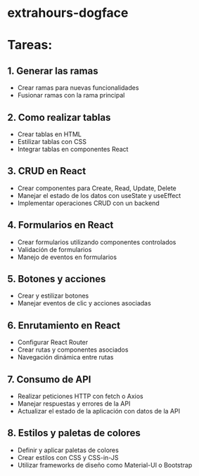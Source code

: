 # extrahours-dogface

<h1>Tareas:</h1>

<h2>1. Generar las ramas</h2>
    <ul>
        <li>Crear ramas para nuevas funcionalidades</li>
        <li>Fusionar ramas con la rama principal</li>
    </ul>

<h2>2. Como realizar tablas</h2>
    <ul>
        <li>Crear tablas en HTML</li>
        <li>Estilizar tablas con CSS</li>
        <li>Integrar tablas en componentes React</li>
    </ul>

<h2>3. CRUD en React</h2>
    <ul>
        <li>Crear componentes para Create, Read, Update, Delete</li>
        <li>Manejar el estado de los datos con useState y useEffect</li>
        <li>Implementar operaciones CRUD con un backend</li>
    </ul>

<h2>4. Formularios en React</h2>
    <ul>
        <li>Crear formularios utilizando componentes controlados</li>
        <li>Validación de formularios</li>
        <li>Manejo de eventos en formularios</li>
    </ul>

<h2>5. Botones y acciones</h2>
    <ul>
        <li>Crear y estilizar botones</li>
        <li>Manejar eventos de clic y acciones asociadas</li>
    </ul>

<h2>6. Enrutamiento en React</h2>
    <ul>
        <li>Configurar React Router</li>
        <li>Crear rutas y componentes asociados</li>
        <li>Navegación dinámica entre rutas</li>
    </ul>

<h2>7. Consumo de API</h2>
    <ul>
        <li>Realizar peticiones HTTP con fetch o Axios</li>
        <li>Manejar respuestas y errores de la API</li>
        <li>Actualizar el estado de la aplicación con datos de la API</li>
    </ul>

<h2>8. Estilos y paletas de colores</h2>
    <ul>
        <li>Definir y aplicar paletas de colores</li>
        <li>Crear estilos con CSS y CSS-in-JS</li>
        <li>Utilizar frameworks de diseño como Material-UI o Bootstrap</li>
    </ul>
